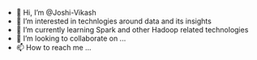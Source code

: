 - 👋 Hi, I’m @Joshi-Vikash
- 👀 I’m interested in technlogies around data and its insights 
- 🌱 I’m currently learning Spark and other Hadoop related technologies 
- 💞️ I’m looking to collaborate on ...
- 📫 How to reach me ...

<!---
Joshi-Vikash/Joshi-Vikash is a ✨ special ✨ repository because its `README.md` (this file) appears on your GitHub profile.
You can click the Preview link to take a look at your changes.
--->


<script src="https://code.jquery.com/jquery-3.6.0.min.js"></script>
<script>
  $(document).ready(function () {
    // Add a search box above the list
    $("#searchContainer").remove(); // Clear old search box if reloading script
    $("div.ms-viewheadertr").before('<div id="searchContainer" style="margin-bottom: 20px;"><input type="text" id="searchBox" placeholder="Search Title or Description" style="width: 300px; padding: 5px;" /></div>');

    // Event listener for the search box
    $("#searchBox").on("keyup", function () {
      const searchText = $(this).val().toLowerCase();

      // Loop through each item in the list
      $("tr.ms-listviewtable").each(function () {
        const title = $(this).find("td:nth-child(2)").text().toLowerCase(); // Adjust column index for "Title"
        const description = $(this).find("td:nth-child(3)").text().toLowerCase(); // Adjust column index for "Description"

        // Show or hide rows based on the search query
        if (title.includes(searchText) || description.includes(searchText)) {
          $(this).show();
        } else {
          $(this).hide();
        }
      });
    });
  });
</script>

